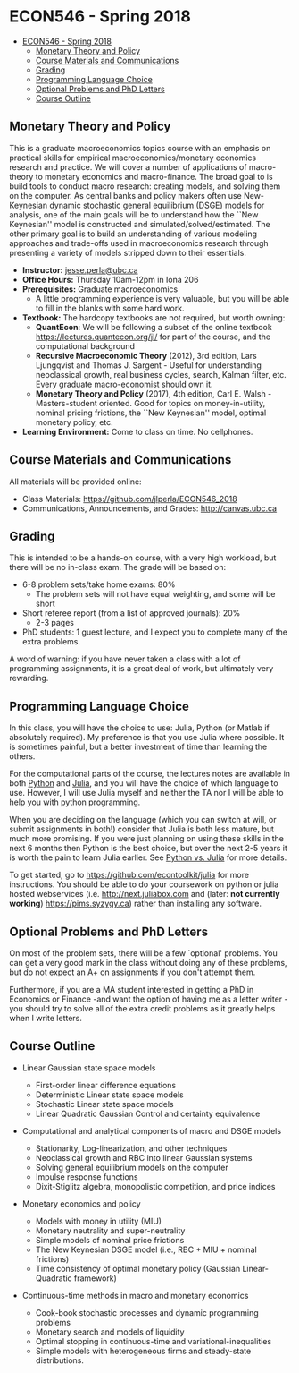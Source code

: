 # ECON546 - Spring 2018
- [ECON546 - Spring 2018](#econ546---spring-2018)
    - [Monetary Theory and Policy](#monetary-theory-and-policy)
    - [Course Materials and Communications](#course-materials-and-communications)
    - [Grading](#grading)
    - [Programming Language Choice](#programming-language-choice)
    - [Optional Problems and PhD Letters](#optional-problems-and-phd-letters)
    - [Course Outline](#course-outline)

## Monetary Theory and Policy
This is a graduate macroeconomics topics course with an emphasis on practical skills for empirical macroeconomics/monetary economics research and practice.  We will cover a number of applications of macro-theory to monetary economics and macro-finance.  The broad goal to is build tools to conduct macro research: creating models, and solving them on the computer.  As central banks and policy makers often use New-Keynesian dynamic stochastic general equilibrium (DSGE) models for analysis, one  of the main goals will be to understand how the ``New Keynesian'' model is constructed and simulated/solved/estimated.  The other primary goal is to build an understanding of various modeling approaches and trade-offs used in macroeconomics research through presenting a variety of models stripped down to their essentials.

- **Instructor:** jesse.perla@ubc.ca
- **Office Hours:** Thursday 10am-12pm in Iona 206
- **Prerequisites:** Graduate macroeconomics
  - A little programming experience is very valuable, but you will be able to fill in the blanks with some hard work.
- **Textbook:** The hardcopy textbooks are not required, but worth owning:
  - **QuantEcon**: We will be following a subset of the online textbook https://lectures.quantecon.org/jl/ for part of the course, and the computational background
  - **Recursive Macroeconomic Theory** (2012), 3rd edition, Lars Ljungqvist and Thomas J. Sargent - Useful for understanding neoclassical growth, real business cycles, search, Kalman filter, etc.  Every graduate macro-economist should own it.
  - **Monetary Theory and Policy** (2017), 4th edition, Carl E. Walsh - Masters-student oriented.  Good for topics on money-in-utility, nominal pricing frictions, the ``New Keynesian'' model, optimal monetary policy, etc.
- **Learning Environment:** Come to class on time.   No cellphones.

## Course Materials and Communications
All materials will be provided online:
- Class Materials: https://github.com/jlperla/ECON546_2018
- Communications, Announcements, and Grades: http://canvas.ubc.ca

## Grading
This is intended to be a hands-on course, with a very high workload, but there will be no in-class exam.  The grade will be based on:

- 6-8 problem sets/take home exams: 80%
  - The problem sets will not have equal weighting, and some will be short
- Short referee report (from a list of approved journals): 20%
  - 2-3 pages
- PhD students: 1 guest lecture, and I expect you to complete many of the extra problems.

A word of warning: if you have never taken a class with a lot of programming assignments, it is a great deal of work, but ultimately very rewarding.

## Programming Language Choice

In this class, you will have the choice to use: Julia, Python (or Matlab if absolutely required).  My preference is that you use Julia where possible.  It is sometimes painful, but a better investment of time than learning the others.

For the computational parts of the course, the lectures notes are available in both [Python](https://lectures.quantecon.org/py/) and [Julia](https://lectures.quantecon.org/jl/), and you will have the choice of which language to use.  However, I will use Julia myself and neither the TA nor I will be able to help you with python programming.

When you are deciding on the language (which you can switch at will, or submit assignments in both!) consider that Julia is both less mature, but much more promising.  If you were just planning on using these skills in the next 6 months then Python is the best choice, but over the next 2-5 years it is worth the pain to learn Julia earlier.  See [Python vs. Julia](https://lectures.quantecon.org/about_lectures.html#python-or-julia) for more details.

To get started, go to https://github.com/econtoolkit/julia for more instructions.  You should be able to do your coursework on python or julia hosted webservices (i.e. http://next.juliabox.com and (later: **not currently working**) https://pims.syzygy.ca) rather than installing any software.

## Optional Problems and PhD Letters

On most of the problem sets, there will be a few `optional' problems.  You can get a very good mark in the class without doing any of these problems, but do not expect an A+ on assignments if you don't attempt them.

Furthermore, if you are a MA student interested in getting a PhD in Economics or Finance -and want the option of having me as a letter writer - you should try to solve all of the extra credit problems as it greatly helps when I write letters.

## Course Outline

- Linear Gaussian state space models

  - First-order linear difference equations
  - Deterministic Linear state space models
  - Stochastic Linear state space models
  - Linear Quadratic Gaussian Control and certainty equivalence

- Computational and analytical components of macro and DSGE models

  - Stationarity, Log-linearization, and other techniques
  - Neoclassical growth and RBC into linear Gaussian systems
  - Solving general equilibrium models on the computer
  - Impulse response functions
  - Dixit-Stiglitz algebra, monopolistic competition, and price indices

- Monetary economics and policy

  - Models with money in utility (MIU)
  - Monetary neutrality and super-neutrality
  - Simple models of nominal price frictions
  - The New Keynesian DSGE model (i.e., RBC + MIU + nominal frictions)
  - Time consistency of optimal monetary policy (Gaussian Linear-Quadratic framework)

- Continuous-time methods in macro and monetary economics

  - Cook-book stochastic processes and dynamic programming problems
  - Monetary search and models of liquidity
  - Optimal stopping in continuous-time and variational-inequalities
  - Simple models with heterogeneous firms and steady-state distributions.
